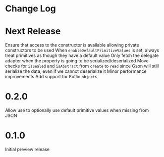 Change Log
==========

# Next Release
Ensure that access to the constructor is available allowing private constructors to be used
When `enableDefaultPrimitiveValues` is set, always treat primitives as though they have a default value
Only fetch the delegate adapter when the property is going to be serialized/deserialized
Move checks for `isSealed` and `isAbstract` from `create` to `read` since Gson will still serialize the data, even if we cannot deserialize it
Minor performance improvements
Add support for Kotlin `object`s

# 0.2.0
Allow use to optionally use default primitive values when missing from JSON

# 0.1.0
Initial preview release
